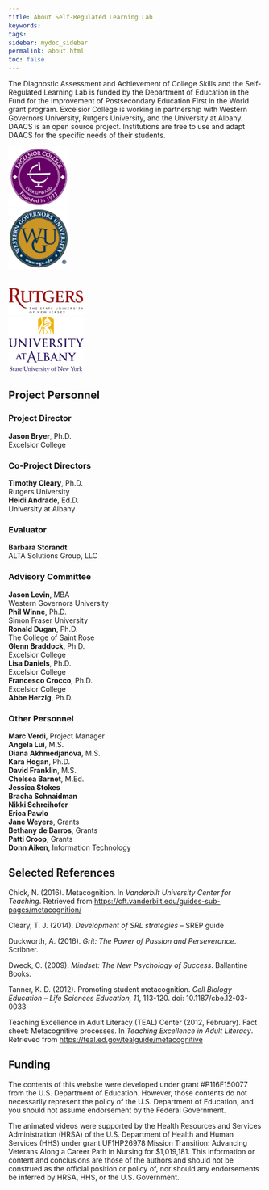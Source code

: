 ```yaml
---
title: About Self-Regulated Learning Lab
keywords: 
tags: 
sidebar: mydoc_sidebar
permalink: about.html
toc: false
---
```


The Diagnostic Assessment and Achievement of College Skills and the Self-Regulated Learning Lab is funded by the Department of Education in the Fund for the Improvement of Postsecondary Education First in the World grant program. Excelsior College is working in partnership with Western Governors University, Rutgers University, and the University at Albany. DAACS is an open source project. Institutions are free to use and adapt DAACS for the specific needs of their students.

<div class="container">
<div class="row">
<div class="col-md-3 col-sm-6 text-center vcenter"><a href="http://excelsior.edu" target="_blank"><img src="images/Excelsior.png" width="120" border="0"></a></div>
<div class="col-md-3 col-sm-6 text-center vcenter"><a href="http://wgu.edu" target="_blank"><img src="images/WGU.png" width="120" border="0"></a></div>
<div class="col-md-3 col-sm-6 text-center vcenter"><br/><br/><a href="http://rutgers.edu" target="_blank"><img src="images/Rutgers.jpg" width="150" border="0"></a></div>
<div class="col-md-3 col-sm-6 text-center vcenter"><a href="http://albany.edu" target="_blank"><img src="images/UAlbany.png" width="150" border="0"></a></div>
</div>
</div>


## Project Personnel


<div class="container">
<div class="row">

<div class="col-md-4">
<h3>Project Director</h3>
<b>Jason Bryer</b>, Ph.D.<br/>Excelsior College
    		
<h3>Co-Project Directors</h3>
<b>Timothy Cleary</b>, Ph.D.<br/>Rutgers University<br />
<b>Heidi Andrade</b>, Ed.D.<br/>University at Albany
    
<h3>Evaluator</h3>
<b>Barbara Storandt</b><br/>ALTA Solutions Group, LLC
		
</div>

<div class="col-md-4">
<h3>Advisory Committee</h3>
<b>Jason Levin</b>, MBA<br/>Western Governors University<br />
<b>Phil Winne</b>, Ph.D.<br/>Simon Fraser University<br />
<b>Ronald Dugan</b>, Ph.D.<br/>The College of Saint Rose<br />
<b>Glenn Braddock</b>, Ph.D.<br/>Excelsior College<br />
<b>Lisa Daniels</b>, Ph.D.<br/>Excelsior College<br />
<b>Francesco Crocco</b>, Ph.D.<br/>Excelsior College<br />
<b>Abbe Herzig</b>, Ph.D.<br />
</div>

<div class="col-md-4">
<h3>Other Personnel</h3>
<b>Marc Verdi</b>, Project Manager<br />
<b>Angela Lui</b>, M.S.<br />
<b>Diana Akhmedjanova</b>, M.S.<br />
<b>Kara Hogan</b>, Ph.D.<br />
<b>David Franklin</b>, M.S.<br />
<b>Chelsea Barnet</b>, M.Ed.<br />
<b>Jessica Stokes</b> <br />
<b>Bracha Schnaidman</b> <br />
<b>Nikki Schreihofer</b> <br />
<b>Erica Pawlo</b> <br />
<b>Jane Weyers</b>, Grants <br />
<b>Bethany de Barros</b>, Grants <br />
<b>Patti Croop</b>, Grants <br />
<b>Donn Aiken</b>, Information Technology <br />
</div>

</div>
</div><!-- Container -->



## Selected References

Chick, N. (2016). Metacognition. In *Vanderbilt University Center for Teaching*. Retrieved from https://cft.vanderbilt.edu/guides-sub-pages/metacognition/

Cleary, T. J. (2014). *Development of SRL strategies* – SREP guide

Duckworth, A. (2016). *Grit: The Power of Passion and Perseverance*. Scribner. 

Dweck, C. (2009). *Mindset: The New Psychology of Success*. Ballantine Books.

Tanner, K. D. (2012). Promoting student metacognition. *Cell Biology Education – Life Sciences Education, 11*, 113-120. doi: 10.1187/cbe.12-03-0033

Teaching Excellence in Adult Literacy (TEAL) Center (2012, February). Fact sheet: Metacognitive processes. In *Teaching Excellence in Adult Literacy*. Retrieved from https://teal.ed.gov/tealguide/metacognitive

## Funding

The contents of this website were developed under grant #P116F150077 from the U.S. Department of Education. However, those contents do not necessarily represent the policy of the U.S. Department of Education, and you should not assume endorsement by the Federal Government.

The animated videos were supported by the Health Resources and Services Administration (HRSA) of the U.S. Department of Health and Human Services (HHS) under grant UF1HP26978 Mission Transition: Advancing Veterans Along a Career Path in Nursing  for $1,019,181. This information or content and conclusions are those of the authors and should not be construed as the official position or policy of, nor should any endorsements be inferred by HRSA, HHS, or the U.S. Government.

